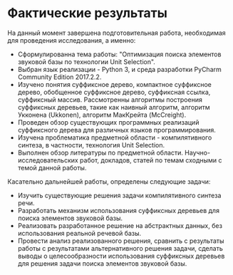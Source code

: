 # Фактические результаты
На данный момент завершена подготовительная работа, необходимая для проведения исследования, а именно:
* Сформулированна тема работы: "Оптимизация поиска элементов звуковой базы по технологии Unit Selection".
* Выбран язык реализации - Python 3, и среда разработки PyCharm Community Edition 2017.2.2.
* Изучено понятия суффиксное дерево, компактное суффиксное дерево, обобщенное суффиксное дерево, суффиксная ссылка, суффиксный массив. Рассмотренны алгоритмы построения суффиксных деревьев, такие как наивный алгоритм, алгоритм Укконена (Ukkonen), алгоритм МакКрейта (McCreight).
* Проведен обзор существующих программных реализаций суффиксного дерева для различных языков программирования.
* Изучена проблематика предметной области - компилятивного синтеза, в частности, технология Unit Selection.
* Выполнен обзор литературы по предметной области. Научно-исследовательских работ, докладов, статей по темам сходными с темой данной работы.

Касательно дальнейшей работы, определены следующие задачи:
* Изучить существующие решения задачи компилятивного синтеза речи.
* Разработать механизм использования суффиксных деревьев для поиска элементов звуковой базы.
* Реализовать разработанное решение на абстрактных данных, без использования реальной речевой базы.
* Провести анализ реализованного решения, сравнить с результаты работы с результатами альтернативного решения задачи, сделать выводы о целесообразности использования суффиксных деревьев для решения задачи поиска элементов звуковой базы.

